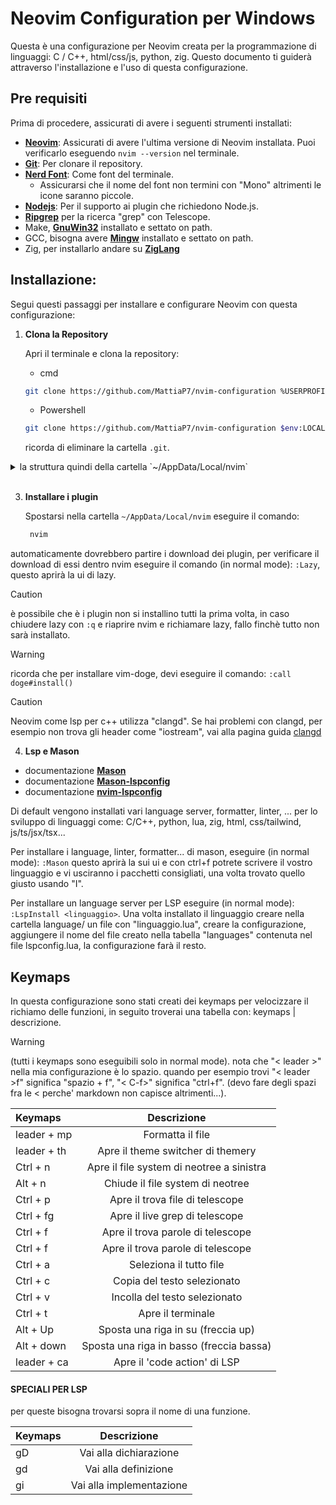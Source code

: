 # Neovim Configuration per Windows

Questa è una configurazione per Neovim creata per la programmazione di linguaggi: C / C++, html/css/js, python, zig. Questo documento ti guiderà attraverso l'installazione e l'uso di questa configurazione.

## Pre requisiti

Prima di procedere, assicurati di avere i seguenti strumenti installati:

- **<a target="_blank" href="https://neovim.io/">Neovim</a>**: Assicurati di avere l'ultima versione di Neovim installata. Puoi verificarlo eseguendo `nvim --version` nel terminale.
- **<a target="_blank" href="https://git-scm.com/">Git</a>**: Per clonare il repository.
- **<a href="https://github.com/ryanoasis/nerd-fonts/releases" target="_blank">Nerd Font</a>**: Come font del terminale.
  - Assicurarsi che il nome del font non termini con "Mono" altrimenti le icone saranno piccole.
- **<a href="https://nodejs.org/en" target="_blank">Nodejs</a>**: Per il supporto ai plugin che richiedono Node.js.
- **<a target="_blank" href="https://github.com/BurntSushi/ripgrep">Ripgrep</a>** per la ricerca "grep" con Telescope.
- Make, **<a href="https://sourceforge.net/projects/gnuwin32" target="_blank">GnuWin32</a>** installato e settato on path.
- GCC, bisogna avere **<a target="_blank" href="https://www.msys2.org">Mingw</a>** installato e settato on path.
- Zig, per installarlo andare su **<a target="_blank" href="https://ziglang.org/learn/getting-started/#installing-zig">ZigLang</a>**

## Installazione:

Segui questi passaggi per installare e configurare Neovim con questa configurazione:

1. **Clona la Repository**

   Apri il terminale e clona la repository:

   - cmd

   ```bash
   git clone https://github.com/MattiaP7/nvim-configuration %USERPROFILE%\AppData\Local\nvim
   ```

   - Powershell

   ```bash
   git clone https://github.com/MattiaP7/nvim-configuration $env:LOCALAPPDATA\nvim
   ```

   ricorda di eliminare la cartella `.git`.

<details>

<summary>la struttura quindi della cartella `~/AppData/Local/nvim`</summary>

```
~/AppData/Local/nvim
│   init.lua
│   lazy-lock.json
│   README.md
│
└───lua
    │   .luarc.json
    │   options.lua
    │   plugins.lua
    │
    └───plugins
        │   (tutti i plugins qui dentro)
        │
        └───lsp
            │ (tutti i plugins per lsp)
            │
            └───language
                    (ogni config per i linguaggi qua dentro)
```

</details>
<br />

3. **Installare i plugin**

   Spostarsi nella cartella `~/AppData/Local/nvim` eseguire il comando:

   ```bash
    nvim
   ```

automaticamente dovrebbero partire i download dei plugin, per verificare il download di essi dentro nvim eseguire il comando (in normal mode): `:Lazy`, questo aprirà la ui di lazy.

> [!CAUTION]
> è possibile che è i plugin non si installino tutti la prima volta, in caso chiudere lazy con `:q` e riaprire nvim e richiamare lazy, fallo finchè tutto non sarà installato.

> [!WARNING]
> ricorda che per installare vim-doge, devi eseguire il comando: `:call doge#install()`

> [!CAUTION]
> Neovim come lsp per c++ utilizza "clangd". Se hai problemi con clangd, per esempio non trova gli header come "iostream", vai alla pagina guida [clangd](clangd.md)

4. **Lsp e Mason**

- documentazione **<a href="https://github.com/williamboman/mason.nvim" target="_blank">Mason</a>**
- documentazione **<a href="https://github.com/williamboman/mason-lspconfig.nvim" target="_blank">Mason-lspconfig</a>**
- documentazione **<a target="_blank" href="https://github.com/neovim/nvim-lspconfig">nvim-lspconfig</a>**

Di default vengono installati vari language server, formatter, linter, ... per lo sviluppo di linguaggi come: C/C++, python, lua, zig, html, css/tailwind, js/ts/jsx/tsx...

Per installare i language, linter, formatter... di mason, eseguire (in normal mode): `:Mason` questo aprirà la sui ui e con ctrl+f potrete scrivere il vostro linguaggio e vi usciranno i pacchetti consigliati, una volta trovato quello giusto usando "I".

Per installare un language server per LSP eseguire (in normal mode): `:LspInstall <linguaggio>`.
Una volta installato il linguaggio creare nella cartella language/ un file con "linguaggio.lua", creare la configurazione, aggiungere il nome del file creato nella tabella "languages" contenuta nel file lspconfig.lua, la configurazione farà il resto.

## Keymaps

In questa configurazione sono stati creati dei keymaps per velocizzare il richiamo delle funzioni, in seguito troverai una tabella con: keymaps | descrizione.

> [!WARNING]
> (tutti i keymaps sono eseguibili solo in normal mode). nota che "< leader >" nella mia configurazione è lo spazio. quando per esempio trovi "< leader >f" significa "spazio + f", "< C-f>" significa "ctrl+f". (devo fare degli spazi fra le < perche' markdown non capisce altrimenti...).

| Keymaps     |                Descrizione                |
| :---------- | :---------------------------------------: |
| leader + mp |             Formatta il file              |
| leader + th |     Apre il theme switcher di themery     |
| Ctrl + n    | Apre il file system di neotree a sinistra |
| Alt + n     |     Chiude il file system di neotree      |
| Ctrl + p    |      Apre il trova file di telescope      |
| Ctrl + fg   |      Apre il live grep di telescope       |
| Ctrl + f    |     Apre il trova parole di telescope     |
| Ctrl + f    |     Apre il trova parole di telescope     |
| Ctrl + a    |          Seleziona il tutto file          |
| Ctrl + c    |        Copia del testo selezionato        |
| Ctrl + v    |       Incolla del testo selezionato       |
| Ctrl + t    |             Apre il terminale             |
| Alt + Up    |    Sposta una riga in su (freccia up)     |
| Alt + down  | Sposta una riga in basso (freccia bassa)  |
| leader + ca |       Apre il 'code action' di LSP        |

<h4>SPECIALI PER LSP</h4>

per queste bisogna trovarsi sopra il nome di una funzione.

| Keymaps |       Descrizione        |
| :------ | :----------------------: |
| gD      |  Vai alla dichiarazione  |
| gd      |   Vai alla definizione   |
| gi      | Vai alla implementazione |
